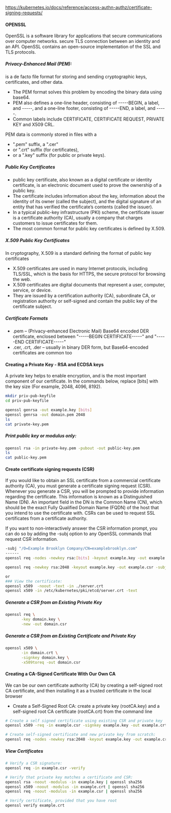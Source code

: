 https://kubernetes.io/docs/reference/access-authn-authz/certificate-signing-requests/


#### OPENSSL
OpenSSL is a software library for applications that secure communications over computer networks. secure TLS connection between an identity and an API.
OpenSSL contains an open-source implementation of the SSL and TLS protocols.

##### Privacy-Enhanced Mail (PEM):
is a de facto file format for storing and sending cryptographic keys, certificates, and other data.
- The PEM format solves this problem by encoding the binary data using base64.
- PEM also defines a one-line header, consisting of -----BEGIN, a label, and -----, and a one-line footer, consisting of -----END, a label, and -----.
- Common labels include CERTIFICATE, CERTIFICATE REQUEST, PRIVATE KEY and X509 CRL.

PEM data is commonly stored in files with a

- ".pem" suffix, a ".cer"
- or ".crt" suffix (for certificates),
- or a ".key" suffix (for public or private keys).

##### Public Key Certificates
- public key certificate, also known as a digital certificate or identity certificate, is an electronic document used to prove the ownership of a public key.
- The certificate includes information about the key, information about the identity of its owner (called the subject), and the digital signature of an entity that has verified the certificate’s contents (called the issuer).
- In a typical public-key infrastructure (PKI) scheme, the certificate issuer is a certificate authority (CA), usually a company that charges customers to issue certificates for them.
- The most common format for public key certificates is defined by X.509.

##### X.509 Public Key Certificates

In cryptography, X.509 is a standard defining the format of public key certificates
- X.509 certificates are used in many Internet protocols, including TLS/SSL, which is the basis for HTTPS, the secure protocol for browsing the web.
- X.509 certificates are digital documents that represent a user, computer, service, or device.
- They are issued by a certification authority (CA), subordinate CA, or registration authority or self-signed and contain the public key of the certificate subject.

##### Certificate Formats
- .pem – (Privacy-enhanced Electronic Mail) Base64 encoded DER certificate, enclosed between "-----BEGIN CERTIFICATE-----" and "-----END CERTIFICATE-----"
- .cer, .crt, .der – usually in binary DER form, but Base64-encoded certificates are common too

#### Creating a Private Key - RSA and ECDSA keys
A private key helps to enable encryption, and is the most important component of our certificate. In the commands below, replace [bits] with the key size (For example, 2048, 4096, 8192).
``````sh
mkdir priv-pub-keyfile
cd priv-pub-keyfile

openssl genrsa -out example.key [bits]
openssl genrsa -out domain.pem 2048
ls
cat private-key.pem

``````
##### Print public key or modulus only:
``````sh
openssl rsa -in private-key.pem -pubout -out public-key.pem
ls
cat public-key.pem

``````

#### Create certificate signing requests (CSR)
If you would like to obtain an SSL certificate from a commercial certificate authority (CA), you must generate a certificate signing request (CSR).
Whenever you generate a CSR, you will be prompted to provide information regarding the certificate. This information is known as a Distinguished Name (DN). An important field in the DN is the Common Name (CN), which should be the exact Fully Qualified Domain Name (FQDN) of the host that you intend to use the certificate with. CSRs can be used to request SSL certificates from a certificate authority.

If you want to non-interactively answer the CSR information prompt, you can do so by adding the -subj option to any OpenSSL commands that request CSR information.
``````sh
-subj "/O=Example Brooklyn Company/CN=examplebrooklyn.com"
------
openssl req -nodes -newkey rsa:[bits] -keyout example.key -out example.csr -subj "/C=UA/ST=Kharkov/L=Kharkov/O=Super Secure Company/OU=IT Department/CN=example.com"

openssl req -newkey rsa:2048 -keyout example.key -out example.csr -subj "Company/OU=IT Department/CN=example.com"

or 
### View the certificate:
openssl x509  -noout -text -in ./server.crt
openssl x509 -in /etc/kubernetes/pki/etcd/server.crt -text

``````
##### Generate a CSR from an Existing Private Key

``````sh
openssl req \
       -key domain.key \
       -new -out domain.csr

``````
##### Generate a CSR from an Existing Certificate and Private Key

``````sh
openssl x509 \
       -in domain.crt \
       -signkey domain.key \
       -x509toreq -out domain.csr

``````

#### Creating a CA-Signed Certificate With Our Own CA
We can be our own certificate authority (CA) by creating a self-signed root CA certificate, and then installing it as a trusted certificate in the local browser

- Create a Self-Signed Root CA:  create a private key (rootCA.key) and a self-signed root CA certificate (rootCA.crt) from the command line
``````sh
# Create a self signed certificate using existing CSR and private key
openssl x509 -req -in example.csr -signkey example.key -out example.crt -days 365  

# Create self-signed certificate and new private key from scratch:
openssl req -nodes -newkey rsa:2048 -keyout example.key -out example.crt -x509 -days 365

``````

##### View Certificates

``````sh
# Verify a CSR signature:
openssl req -in example.csr -verify

# Verify that private key matches a certificate and CSR:
openssl rsa -noout -modulus -in example.key | openssl sha256
openssl x509 -noout -modulus -in example.crt | openssl sha256
openssl req -noout -modulus -in example.csr | openssl sha256

# Verify certificate, provided that you have root
openssl verify example.crt

``````
